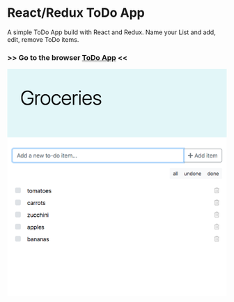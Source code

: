 # React/Redux ToDo App

A simple ToDo App build with React and Redux.
Name your List and add, edit, remove ToDo items.

### >> Go to the browser [ToDo App](#) <<

![ToDo App Screenshot](./app.png)
